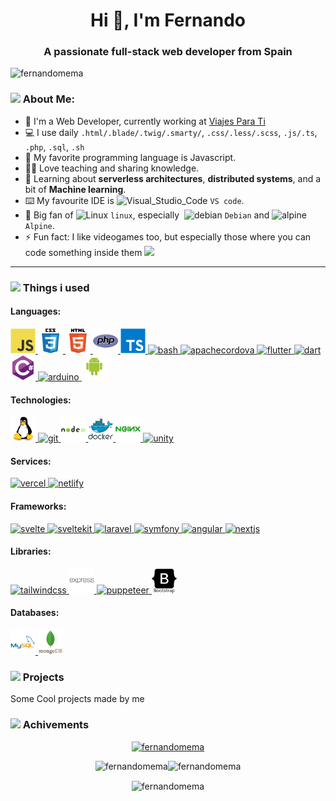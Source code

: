 <h1 align="center">Hi 👋, I'm Fernando</h1>
<h3 align="center">A passionate full-stack web developer from Spain</h3>

<p align="left"> <img src="https://komarev.com/ghpvc/?username=fernandomema&label=Profile%20views&color=0e75b6&style=flat" alt="fernandomema" /> </p>

 ### <img src="https://github.com/TheDudeThatCode/TheDudeThatCode/blob/master/Assets/Developer.gif" width="45px"> About Me:
- 🏦 I'm a Web Developer, currently working at <a href="https://www.viajesparati.com/"> Viajes Para Ti </a>
- 💻 I use daily ``.html/.blade/.twig/.smarty/``, ``.css/.less/.scss``, ``.js/.ts``, ``.php``, ``.sql``, ``.sh``
- 💖 My favorite programming language is Javascript.
- 👩‍🏫 Love teaching and sharing knowledge.
- 🧐 Learning about **serverless architectures**, **distributed systems**, and a bit of **Machine learning**.
- ⌨️ My favourite IDE is <img src="https://cdn3.emoji.gg/emojis/2422-visual-studio-code.png" width="16px" height="16px" alt="Visual_Studio_Code"> ``VS code``.
- 💖 Big fan of <img src="https://cdn3.emoji.gg/emojis/5198-linux.png" width="16px" height="16px" alt="Linux"> ``linux``, especially&nbsp; <img src="https://cdn3.emoji.gg/emojis/5307_debian.png" width="16px" height="16px" alt="debian"> ``Debian`` and <img src="https://avatars.githubusercontent.com/u/7600810?s=280&v=4" width="16px" height="16px" alt="alpine"> ``Alpine``.
- ⚡ Fun fact: I like videogames too, but especially those where you can code something inside them
      <img src="https://media.giphy.com/media/WUlplcMpOCEmTGBtBW/giphy.gif" width="30">

<hr>

### <img src="https://cdn-icons-png.flaticon.com/512/3161/3161027.png" width="45px"> Things i used
<h4 align="left">Languages:</h4>
<p align="left">
      <a href="https://www.javascript.com/"  target="_blank"> 
            <img src="https://raw.githubusercontent.com/devicons/devicon/master/icons/javascript/javascript-original.svg" alt="javascript" width="40" height="40"/>
      </a>
      <a href="https://www.w3schools.com/css/" target="_blank"> 
            <img src="https://raw.githubusercontent.com/devicons/devicon/master/icons/css3/css3-original-wordmark.svg" alt="css3" width="40" height="40"/>
      </a>
      <a href="https://www.w3.org/html/" target="_blank"> <img src="https://raw.githubusercontent.com/devicons/devicon/master/icons/html5/html5-original-wordmark.svg" alt="html5" width="40" height="40"/> </a>
      <a href="https://www.php.net" target="_blank"> <img src="https://raw.githubusercontent.com/devicons/devicon/master/icons/php/php-original.svg" alt="php" width="40" height="40"/> </a>
      <a href="https://www.typescriptlang.org/" target="_blank"> <img src="https://raw.githubusercontent.com/devicons/devicon/master/icons/typescript/typescript-original.svg" alt="typescript" width="40" height="40"/> </a>
      <a href="https://www.gnu.org/software/bash/" target="_blank"> <img src="https://www.vectorlogo.zone/logos/gnu_bash/gnu_bash-icon.svg" alt="bash" width="40" height="40"/> </a>
      <a href="https://cordova.apache.org/" target="_blank"> <img src="https://www.vectorlogo.zone/logos/apache_cordova/apache_cordova-icon.svg" alt="apachecordova" width="40" height="40"/> </a>
      <a href="https://flutter.dev" target="_blank"> <img src="https://www.vectorlogo.zone/logos/flutterio/flutterio-icon.svg" alt="flutter" width="40" height="40"/> </a>
      <a href="https://dart.dev" target="_blank"> <img src="https://www.vectorlogo.zone/logos/dartlang/dartlang-icon.svg" alt="dart" width="40" height="40"/> </a> 
      <a href="https://www.w3schools.com/cs/" target="_blank"> <img src="https://raw.githubusercontent.com/devicons/devicon/master/icons/csharp/csharp-original.svg" alt="csharp" width="40" height="40"/> </a> 
      <a href="https://www.arduino.cc/" target="_blank"> <img src="https://cdn.worldvectorlogo.com/logos/arduino-1.svg" alt="arduino" width="40" height="40"/> </a> 
      <a href="https://developer.android.com" target="_blank"> <img src="https://raw.githubusercontent.com/devicons/devicon/master/icons/android/android-original-wordmark.svg" alt="android" width="40" height="40"/> </a>
</p>

<h4 align="left">Technologies:</h4>
<p align="left">
      <a href="https://www.linux.org/" target="_blank"> <img src="https://raw.githubusercontent.com/devicons/devicon/master/icons/linux/linux-original.svg" alt="linux" width="40" height="40"/> </a> 
      <a href="https://git-scm.com/" target="_blank"> <img src="https://www.vectorlogo.zone/logos/git-scm/git-scm-icon.svg" alt="git" width="40" height="40"/> </a> 
      <a href="https://nodejs.org" target="_blank"> <img src="https://raw.githubusercontent.com/devicons/devicon/master/icons/nodejs/nodejs-original-wordmark.svg" alt="nodejs" width="40" height="40"/> </a>
      <a href="https://www.docker.com/" target="_blank"> <img src="https://raw.githubusercontent.com/devicons/devicon/master/icons/docker/docker-original-wordmark.svg" alt="docker" width="40" height="40"/> </a>
      <a href="https://www.nginx.com" target="_blank"> <img src="https://raw.githubusercontent.com/devicons/devicon/master/icons/nginx/nginx-original.svg" alt="nginx" width="40" height="40"/> </a>
      <a href="https://unity.com/" target="_blank"> <img src="https://www.vectorlogo.zone/logos/unity3d/unity3d-icon.svg" alt="unity" width="40" height="40"/> </a>
</p>

<h4 align="left">Services:</h4>
<p align="left">
      <a href="https://vercel.com/" target="_blank" title="Vercel"> <img src="https://www.iconbolt.com/preview/facebook/ionicons-regular/logo-vercel.svg" alt="vercel" width="40" height="40"/> </a>
      <a href="https://www.netlify.com/" target="_blank" title="Vercel"> <img src="https://www.netlify.com/icon.svg" alt="netlify" width="40" height="40"/> </a>
      <!-- pocketbase -->
</p>

<h4 align="left">Frameworks:</h4>
<p align="left">
      <a href="https://svelte.dev/" target="_blank" title="Svelte"> <img src="https://upload.wikimedia.org/wikipedia/commons/6/6e/Svelte_logo_by_gengns.svg" alt="svelte" width="40" height="40"/> </a>
      <a href="https://kit.svelte.dev/" target="_blank" title="Sveltekit"> <img src="https://upload.wikimedia.org/wikipedia/commons/6/6e/Svelte_logo_by_gengns.svg" alt="sveltekit" width="40" height="40"/> </a>
      <a href="https://laravel.com/" target="_blank"> <img src="https://www.vectorlogo.zone/logos/laravel/laravel-icon.svg" alt="laravel" width="40" height="40"/> </a> 
      <a href="https://symfony.com/" target="_blank"> <img src="https://cdn.worldvectorlogo.com/logos/symfony.svg" alt="symfony" width="40" height="40"/> </a> 
      <a href="https://angular.io" target="_blank"> <img src="https://www.vectorlogo.zone/logos/angular/angular-icon.svg" alt="angular" width="40" height="40"/> </a>
      <a href="https://nextjs.org/" target="_blank"> <img src="https://seeklogo.com/images/N/next-js-logo-8FCFF51DD2-seeklogo.com.png" alt="nextjs" width="40" height="40"/> </a> 
</p>

<h4 align="left">Libraries:</h4>
<p align="left">
      <a href="https://tailwindcss.com/" target="_blank"> <img src="https://www.vectorlogo.zone/logos/tailwindcss/tailwindcss-icon.svg" alt="tailwindcss" width="40" height="40"/> </a>
      <a href="https://expressjs.com" target="_blank"> <img src="https://raw.githubusercontent.com/devicons/devicon/master/icons/express/express-original-wordmark.svg" alt="express" width="40" height="40"/> </a>
      <a href="https://github.com/puppeteer/puppeteer" target="_blank"> <img src="https://www.vectorlogo.zone/logos/pptrdev/pptrdev-official.svg" alt="puppeteer" width="40" height="40"/> </a> 
      <a href="https://getbootstrap.com" target="_blank"> <img src="https://raw.githubusercontent.com/devicons/devicon/master/icons/bootstrap/bootstrap-plain-wordmark.svg" alt="bootstrap" width="40" height="40"/> </a>
</p>

<h4 align="left">Databases:</h4>
<p align="left">
      <a href="https://www.mysql.com/" target="_blank"> <img src="https://raw.githubusercontent.com/devicons/devicon/master/icons/mysql/mysql-original-wordmark.svg" alt="mysql" width="40" height="40"/> </a> 
      <a href="https://www.mongodb.com/" target="_blank"> <img src="https://raw.githubusercontent.com/devicons/devicon/master/icons/mongodb/mongodb-original-wordmark.svg" alt="mongodb" width="40" height="40"/> </a> 
</p> 

### <img src="https://cdn3.emoji.gg/emojis/5619_caxinha_trophy.png" width="45px"> Projects
<p>Some Cool projects made by me</p>

 
### <img src="https://cdn3.emoji.gg/emojis/5619_caxinha_trophy.png" width="45px"> Achivements
<p align="center"><a href="https://github.com/ryo-ma/github-profile-trophy"><img src="https://github-profile-trophy.vercel.app/?username=fernandomema" alt="fernandomema" /></a> </p>
<p align="center"><img src="https://github-readme-stats.vercel.app/api/top-langs?username=fernandomema&show_icons=true&locale=en&layout=compact" alt="fernandomema" /><img src="https://github-readme-stats.vercel.app/api?username=fernandomema&show_icons=true&locale=en" alt="fernandomema" /></p>

<p align="center"><img align="center" src="https://github-readme-streak-stats.herokuapp.com/?user=fernandomema&" alt="fernandomema" /></p>

<!--START_SECTION:waka-->
<!--END_SECTION:waka-->

<!--
**fernandomema/fernandomema** is a ✨ _special_ ✨ repository because its `README.md` (this file) appears on your GitHub profile.

Here are some ideas to get you started:

- 🔭 I’m currently working on ...
- 🌱 I’m currently learning ...
- 👯 I’m looking to collaborate on ...
- 🤔 I’m looking for help with ...
- 💬 Ask me about ...
- 📫 How to reach me: ...
- 😄 Pronouns: ...
- ⚡ Fun fact: ...
- 💡  My goal for **2022** is to create an **augmented or virtual reality** project.
-->
